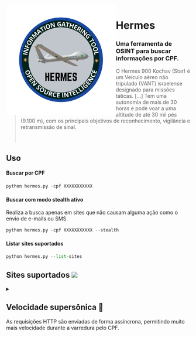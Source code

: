<img alt="hermes-logo" align="left" width="300" height="300" src="https://github.com/p1ngul1n0/badges/blob/main/badges/21.png">
<h1>Hermes</h1>

### Uma ferramenta de OSINT para buscar informações por CPF.
> O Hermes 900 Kochav (Star) é um Veículo aéreo não tripulado (VANT) israelense designado para missões táticas. [...] Tem uma autonomia de mais de 30 horas e pode voar a uma altitude de até 30 mil pés (9.100 m), com os principais objetivos de reconhecimento, vigilância e retransmissão de sinal.
</br></br></br>

## Uso

#### Buscar por CPF
```python
python hermes.py -cpf XXXXXXXXXXX
```
#### Buscar com modo stealth ativo
Realiza a busca apenas em sites que não causam alguma ação como o envio de e-mails ou SMS.
```python
python hermes.py -cpf XXXXXXXXXXX --stealth
```

#### Listar sites suportados
```python
python hermes.py --list-sites
```

## Sites suportados <a name="social-networks"></a> ![](https://img.shields.io/badge/18--red)
<details>
  <summary></summary>
  
1. Serasa
2. Banco Toyota
3. FGV Conhecimento
4. SEBRAE
5. InfoJobs
6. Hospital das Clínicas USP
7. Universidade Anhembi Morumbi
8. Universidade São Judas
9. Universidade UFABC
10. Claretiano - Centro Universitário
11. UNIP
12. QualiCorp
13. 99 Jobs
14. Natura
15. Correios
16. Eventim
17. Ticket360
18. Ingressos Corinthians
</details>

## Velocidade supersônica :rocket:
As requisições HTTP são enviadas de forma assíncrona, permitindo muito mais velocidade durante a varredura pelo CPF.
